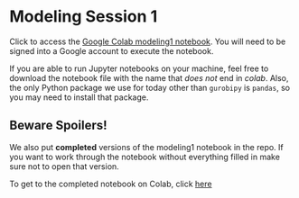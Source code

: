 # Modeling Session 1

Click to access the [Google Colab modeling1 notebook](https://colab.research.google.com/github/Gurobi/modeling-examples/blob/master/optimization101/Modeling_Session_1/modeling1_colab.ipynb). You will need to be signed into a Google account to execute the notebook. 
 
If you are able to run Jupyter notebooks on your machine, feel free to download the notebook file with the name that *does not* end in *colab*. Also, the only Python package we use for today other than `gurobipy` is `pandas`, so you may need to install that package. 

## Beware Spoilers!
We also put **completed** versions of the modeling1 notebook in the repo. If you want to work through the notebook without everything filled in make sure not to open that version. 

To get to the completed notebook on Colab, click [here](https://colab.research.google.com/github/Gurobi/modeling-examples/blob/master/optimization101/Modeling_Session_1/completed_modeling1_colab.ipynb)
